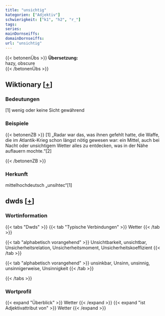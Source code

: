 ```yaml
---
title: "unsichtig"
kategorien: ["Adjektiv"]
schwierigkeit: ["k1", "h2", "r_"]
tags:
series:
mainDornseiffs:
domainDornseiffs:
url: "unsichtig"
---
```


{{< betonenÜbs >}}
**Übersetzung:**  
hazy, obscure  
{{< /betonenÜbs >}}

## Wiktionary [[+](https://de.wiktionary.org/wiki/unsichtig)]

### Bedeutungen
[1] wenig oder keine Sicht gewährend  

### Beispiele
{{< betonenZB >}}
[1] „Radar war das, was ihnen gefehlt hatte, die Waffe, die im Atlantik-Krieg schon längst nötig gewesen war: ein Mittel, auch bei Nacht oder unsichtigem Wetter alles zu entdecken, was in der Nähe auflauern mochte.“[2]  

{{< /betonenZB >}}
### Herkunft
mittelhochdeutsch „unsihtec“[1]  



## dwds [[+](https://www.dwds.de/wb/unsichtig)]

### Wortinformation
{{< tabs "Dwds" >}}
{{< tab "Typische Verbindungen" >}}
Wetter
{{< /tab >}}

{{< tab "alphabetisch vorangehend" >}}
Unsichtbarkeit, unsichtbar, Unsicherheitsrelation, Unsicherheitsmoment, Unsicherheitskoeffizient
{{< /tab >}}

{{< tab "alphabetisch vorangehend" >}}
unsinkbar, Unsinn, unsinnig, unsinnigerweise, Unsinnigkeit
{{< /tab >}}

{{< /tabs >}}

### Wortprofil
{{< expand "Überblick" >}} Wetter {{< /expand >}}
{{< expand "ist Adjektivattribut von" >}} Wetter {{< /expand >}}

